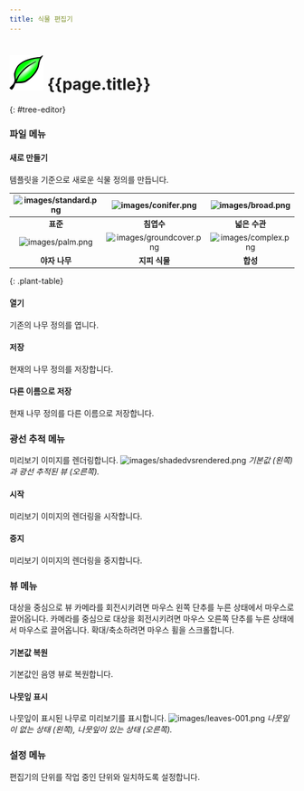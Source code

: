 ```yaml
---
title: 식물 편집기
---
```

<!-- TODO: This could use an update. -->

# ![images/plants.svg](images/plants.svg) {{page.title}}
{: #tree-editor}

### 파일 메뉴

#### 새로 만들기
템플릿을 기준으로 새로운 식물 정의를 만듭니다.

 | ![images/standard.png](images/standard.png) | ![images/conifer.png](images/conifer.png) | ![images/broad.png](images/broad.png) |
 |:-------------------------------------------:|:-----------------------------------------:|:-------------------------------------:|
 | **표준**                                |   **침엽수**                             | **넓은 수관**                       |
 | ![images/palm.png](images/palm.png)         | ![images/groundcover.png](images/groundcover.png) | ![images/complex.png](images/complex.png) |
 | **야자 나무**                                    |  **지피 식물**                          | **합성**                                  
{: .plant-table}

#### 열기
기존의 나무 정의를 엽니다.

#### 저장
현재의 나무 정의를 저장합니다.

#### 다른 이름으로 저장
현재 나무 정의를 다른 이름으로 저장합니다.

### 광선 추적 메뉴
미리보기 이미지를 렌더링합니다.
![images/shadedvsrendered.png](images/shadedvsrendered.png)
*기본값 (왼쪽) 과 광선 추적된 뷰 (오른쪽).*

#### 시작
미리보기 이미지의 렌더링을 시작합니다.

#### 중지
미리보기 이미지의 렌더링을 중지합니다.

### 뷰 메뉴
대상을 중심으로 뷰 카메라를 회전시키려면 마우스 왼쪽 단추를 누른 상태에서 마우스로 끌어옵니다.
카메라를 중심으로 대상을 회전시키려면 마우스 오른쪽 단추를 누른 상태에서 마우스로 끌어옵니다.
확대/축소하려면 마우스 휠을 스크롤합니다.

#### 기본값 복원
기본값인 음영 뷰로 복원합니다.

#### 나뭇잎 표시
나뭇잎이 표시된 나무로 미리보기를 표시합니다.
![images/leaves-001.png](images/leaves-001.png)
*나뭇잎이 없는 상태 (왼쪽), 나뭇잎이 있는 상태 (오른쪽).*

### 설정 메뉴
편집기의 단위를 작업 중인 단위와 일치하도록 설정합니다.
